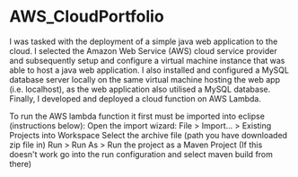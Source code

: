 # AWS_CloudPortfolio
I was tasked with the deployment of a simple java web application to the cloud. I selected the Amazon Web Service (AWS) cloud service provider and subsequently setup and configure a virtual machine instance that was able to host a java web application. I also installed and configured a MySQL database server locally on the same virtual machine hosting the web app (i.e. localhost), as the web application also utilised a MySQL database. Finally, I developed and deployed a cloud function on AWS Lambda.

To run the AWS lambda function it first must be imported into eclipse (instructions below):
Open the import wizard: File > Import... > Existing Projects into Workspace
Select the archive file (path you have downloaded zip file in)
Run > Run As > Run the project as a Maven Project (If this doesn't work go into the run configuration and select maven build from there)
